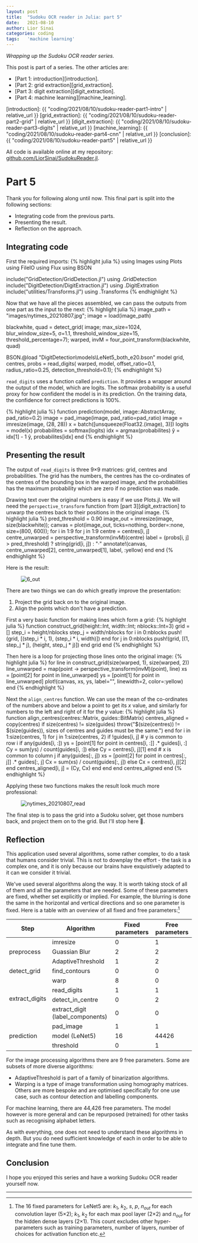 ```yaml
---
layout: post
title:  "Sudoku OCR reader in Julia: part 5"
date:   2021-08-10
author: Lior Sinai
categories: coding
tags:	'machine learning'
---
```


_Wrapping up the Sudoku OCR reader series._ 

This post is part of a series. The other articles are:
- [Part 1: introduction][introduction].
- [Part 2: grid extraction][grid_extraction].
- [Part 3: digit extraction][digit_extraction].
- [Part 4: machine learning][machine_learning].

[introduction]: {{ "coding/2021/08/10/sudoku-reader-part1-intro" | relative_url }}
[grid_extraction]: {{ "coding/2021/08/10/sudoku-reader-part2-grid" | relative_url }}
[digit_extraction]: {{ "coding/2021/08/10/sudoku-reader-part3-digits" | relative_url }}
[machine_learning]: {{ "coding/2021/08/10/sudoku-reader-part4-cnn" | relative_url }}
[conclusion]: {{ "coding/2021/08/10/sudoku-reader-part5" | relative_url }}

All code is available online at my repository: [github.com/LiorSinai/SudokuReader.jl](https://github.com/LiorSinai/SudokuReader.jl).

# Part 5

Thank you for following along until now. This final part is split into the following sections:
- Integrating code from the previous parts.
- Presenting the result.
- Reflection on the approach.

## Integrating code

First the required imports:
{% highlight julia %}
using Images
using Plots
using FileIO
using Flux
using BSON

include("GridDetection/GridDetection.jl")
using .GridDetection
include("DigitDetection/DigitExtraction.jl")
using .DigitExtration
include("utilities/Transforms.jl")
using .Transforms
{% endhighlight %}

Now that we have all the pieces assembled, we can pass the outputs from one part as the input to the next:
{% highlight julia %}
image_path = "images/nytimes_20210807.jpg";
image = load(image_path)

blackwhite, quad = detect_grid(
    image; 
    max_size=1024, 
    blur_window_size=5, σ=1.1, 
    threshold_window_size=15, threshold_percentage=7);
warped, invM = four_point_transform(blackwhite, quad)

BSON.@load "DigitDetection\\models\\LeNet5_both_e20.bson" model
grid, centres, probs = read_digits(
    warped, model,
    offset_ratio=0.1, 
    radius_ratio=0.25, 
    detection_threshold=0.1);
{% endhighlight %}

`read_digits` uses a function called `prediction`. It provides a wrapper around the output of the model, which are logits.
The softmax probability is a useful proxy for how confident the model is in its prediction. On the training data, the confidence for correct predictions is 100%.

{% highlight julia %}
function prediction(model, image::AbstractArray, pad_ratio=0.2)
    image = pad_image(image, pad_ratio=pad_ratio)
    image = imresize(image, (28, 28))
    x = batch([unsqueeze(Float32.(image), 3)])
    logits = model(x)
    probabilites = softmax(logits)
    idx = argmax(probabilites)
    ŷ = idx[1] - 1
    ŷ, probabilites[idx]
end
{% endhighlight %}

## Presenting the result

The output of `read_digits` is three 9&times;9 matrices: grid, centres and probabilities.
The grid has the numbers, the centres has the co-ordinates of the centres of the bounding box in the warped image, and the probabilities has the maximum probability which are zero if no prediction was made.

Drawing text over the original numbers is easy if we use Plots.jl. We will need the `perspective_transform` function from [part 3][digit_extraction] to unwarp the centres back to their positions in the original image.
{% highlight julia %}
pred_threshold = 0.90
image_out = imresize(image, size(blackwhite));
canvas = plot(image_out, ticks=nothing, border=:none, size=(800, 600));
for i in 1:9
    for j in 1:9
        centre = centres[i, j]
        centre_unwarped = perspective_transform(invM)(centre)
        label =  (probs[i, j] > pred_threshold) ? string(grid[i, j]) : "·"
        annotate!(canvas, centre_unwarped[2], centre_unwarped[1], label, :yellow)
    end
end
{% endhighlight %}

Here is the result:
<figure class="post-figure">
<img class="img-95"
    src="/assets/posts/sudoku-reader/6_out.png"
	alt="6_out"
	>
<figcaption></figcaption>
</figure>

There are two things we can do which greatly improve the presentation:
1. Project the grid back on to the original image.
2. Align the points which don't have a prediction.

First a very basic function for making lines which form a grid:
{% highlight julia %}
function construct_grid(height::Int, width::Int; nblocks::Int=3)
    grid = []
    step_i = height/nblocks
    step_j = width/nblocks
    for i in 0:nblocks
        push!(grid, [(step_i * i, 1), (step_i * i, width)])
    end
    for j in 0:nblocks
        push!(grid, [(1, step_j * j), (height, step_j * j)])
    end
    grid
end
{% endhighlight %}

Then here is a loop for projecting those lines onto the original image:
{% highlight julia %}
for line in construct_grid(size(warped, 1), size(warped, 2))
    line_unwarped = map(point -> perspective_transform(invM)(point), line)
    xs = [point[2] for point in line_unwarped]
    ys = [point[1] for point in line_unwarped]
    plot!(canvas, xs, ys, label="", linewidth=2, color=:yellow)
end
{% endhighlight %}

Next the `align_centres` function. We can use the mean of the co-ordinates of the numbers above and below a point to get its $x$ value, and similarly for numbers to the left and right of it for the $y$ value:
{% highlight julia %}
function align_centres(centres::Matrix, guides::BitMatrix)
    centres_aligned = copy(centres)
    if size(centres) != size(guides)
         throw("$(size(centres)) != $(size(guides)), sizes of centres and guides must be the same.")
    end
    for i in 1:size(centres, 1)
        for j in 1:size(centres, 2)
            if !guides[i, j]
                # y is common to row i
                if any(guides[i, :])
                    ys = [point[1] for point in centres[i, :]] .* guides[i, :]
                    Cy = sum(ys) / count(guides[i, :])
                else
                    Cy = centres[i, j][1]
                end
                #  x is common to column j
                if any(guides[:, j])
                    xs = [point[2] for point in centres[:, j]] .* guides[:, j]
                    Cx = sum(xs) / count(guides[:, j])
                else 
                    Cx = centres[i, j][2]
                end
                centres_aligned[i, j] = (Cy, Cx)
            end
        end
    end
    centres_aligned
end
{% endhighlight %}

Applying these two functions makes the result look much more professional:
<figure class="post-figure">
<img class="img-95"
    src="/assets/posts/sudoku-reader/nytimes_20210807_read.png"
	alt="nytimes_20210807_read"
	>
<figcaption></figcaption>
</figure>

The final step is to pass the grid into a Sudoku solver, get those numbers back, and project them on to the grid.
But I'll stop here 🙂. 

## Reflection

This application used several algorithms, some rather complex, to do a task that humans consider trivial. 
This is not to downplay the effort - the task is a complex one, and it is only because our brains have exquistively adapted to it can we consider it trivial.

We've used several algorithms along the way. It is worth taking stock of all of them and all the parameters that are needed. Some of these parameters are fixed, whether set explicitly or implied. For example, the blurring is done the same in the horizontal and vertical directions and so one parameter is fixed. Here is a table with an overview of all fixed and free parameters:[^LeNet5]

<table>
<thead>
  <tr>
    <th>Step</th>
    <th>Algorithm</th>
    <th>Fixed parameters</th>
    <th>Free parameters</th>
  </tr>
</thead>
<tbody>
  <tr>
    <td rowspan="3">preprocess</td>
    <td>imresize</td>
    <td>0</td>
    <td>1</td>
  </tr>
  <tr>
    <td>Guassian Blur</td>
    <td>2</td>
    <td>2</td>
  </tr>
  <tr>
    <td>AdaptiveThreshold</td>
    <td>1</td>
    <td>2</td>
  </tr>
  <tr>
    <td>detect_grid</td>
    <td>find_contours</td>
    <td>0</td>
    <td>0</td>
  </tr>
  <tr>
    <td rowspan="4">extract_digits</td>
    <td>warp</td>
    <td>8</td>
    <td>0</td>
  </tr>
  <tr>
    <td>read_digits</td>
    <td>1</td>
    <td>1</td>
  </tr>
  <tr>
    <td>detect_in_centre</td>
    <td>0</td>
    <td>2</td>
  </tr>
  <tr>
    <td>extract_digit (label_components)</td>
    <td>0</td>
    <td>0</td>
  </tr>
  <tr>
    <td rowspan="3">prediction</td>
    <td>pad_image</td>
    <td>1</td>
    <td>1</td>
  </tr>
  <tr>
    <td>model (LeNet5)</td>
    <td>16</td>
    <td>44426</td>
  </tr>
  <tr>
    <td>threshold</td>
    <td>0</td>
    <td>1</td>
  </tr>
</tbody>
</table>

For the image processing algorithms there are 9 free parameters. 
Some are subsets of more diverse algorithms:
- AdaptiveThreshold is part of a family of binarization algorithms.
- Warping is a type of image transformation using homography matrices.
Others are more bespoke and are optimised specifically for one use case, such as contour detection and labelling components.

For machine learning, there are 44,426 free parameters.
The model however is more general and can be repurposed (retrained) for other tasks such as recognising alphabet letters.

As with everything, one does not need to understand these algorithms in depth. But you do need sufficient knowledge of each in order to be able to integrate and fine tune them.

## Conclusion

I hope you enjoyed this series and have a working Sudoku OCR reader yourself now.

---

[^LeNet5]: The 16 fixed parameters for LeNet5 are: $k_1$, $k_2$, $s$, $p$, $n_{out}$ for each convolution layer (5&times;2); $k_1$, $k_2$ for each max pool layer (2&times;2) and $n_{out}$ for the hidden dense layers (2&times;1). This count excludes other hyper-parameters such as training parameters, number of layers, number of choices for activation function etc. 
